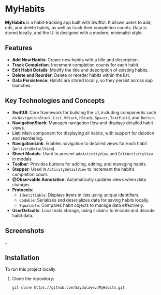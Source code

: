 # MyHabits

**MyHabits** is a habit-tracking app built with SwiftUI. It allows users to add, edit, and delete habits, as well as track their completion counts. Data is stored locally, and the UI is designed with a modern, minimalist style.

## Features

- **Add New Habits**: Create new habits with a title and description.
- **Track Completion**: Increment completion counts for each habit.
- **Edit Habit Details**: Modify the title and description of existing habits.
- **Delete and Reorder**: Delete or reorder habits within the list.
- **Data Persistence**: Habits are stored locally, so they persist across app launches.

## Key Technologies and Concepts

- **SwiftUI**: Core framework for building the UI, including components such as `NavigationStack`, `List`, `VStack`, `HStack`, `Spacer`, `TextField`, and `Button`.
- **NavigationStack**: Manages navigation flow and displays detailed habit views.
- **List**: Main component for displaying all habits, with support for deletion and reordering.
- **NavigationLink**: Enables navigation to detailed views for each habit (`ActivityDetailView`).
- **Sheet Modals**: Used to present `AddActivityView` and `EditActivityView` in modals.
- **Toolbar**: Provides buttons for adding, editing, and managing habits.
- **Stepper**: Used in `ActivityDetailView` to increment the habit’s completion count.
- **@Observable Annotation**: Automatically updates views when data changes.
- **Protocols**:
  - `Identifiable`: Displays items in lists using unique identifiers.
  - `Codable`: Serializes and deserializes data for saving habits locally.
  - `Equatable`: Compares habit objects to manage data effectively.
- **UserDefaults**: Local data storage, using `Codable` to encode and decode habit data.

## Screenshots

_..._

## Installation

To run this project locally:
1. Clone the repository:
   ```bash
   git clone https://github.com/Saydulayev/MyHabits.git
